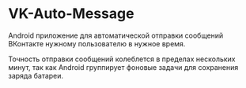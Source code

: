 # VK-Auto-Message

Android приложение для автоматической отправки сообщений ВКонтакте нужному пользователю в нужное время.

Точность отправки сообщений колеблется в пределах нескольких минут,
так как Android группирует фоновые задачи для сохранения заряда батареи.
